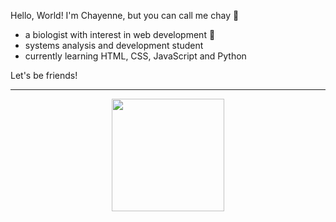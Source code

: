 Hello, World! I'm Chayenne, but you can call me chay 🔮

- a biologist with interest in web development 🌱
- systems analysis and development student
- currently learning HTML, CSS, JavaScript and Python 

Let's be friends!

<hr>

<div align="center">
  <a href="https://github.com/chagasdecastro">
  <img height="180em" src="https://github-readme-stats.vercel.app/api?username=chagasdecastro&show_icons=true&theme=dracula&include_all_commits=true&count_private=false"/>
</div>

